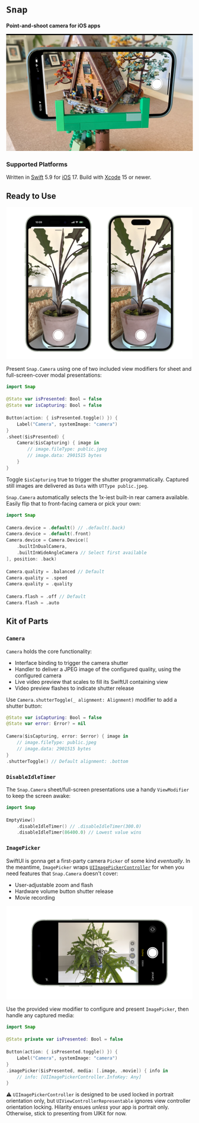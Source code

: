 # `Snap`

__Point-and-shoot camera for iOS apps__

![](docs/camera.jpg)

### Supported Platforms

Written in [Swift](https://developer.apple.com/swift) 5.9 for [iOS](https://developer.apple.com/ios) 17. Build with [Xcode](https://developer.apple.com/xcode) 15 or newer.

## Ready to Use

![](docs/camera.png)

Present `Snap.Camera` using one of two included view modifiers for sheet and full-screen-cover modal presentations:

```swift
import Snap

@State var isPresented: Bool = false
@State var isCapturing: Bool = false

Button(action: { isPresented.toggle() }) {
    Label("Camera", systemImage: "camera")
}
.sheet($isPresented) {
    Camera($isCapturing) { image in
        // image.fileType: public.jpeg
        // image.data: 2901515 bytes
    }
}
```

Toggle `$isCapturing` true to trigger the shutter programmatically. Captured still images are delivered as `Data` with `UTType public.jpeg`.

`Snap.Camera` automatically selects the 1x-iest built-in rear camera available. Easily flip that to front-facing camera or pick your own:

```swift
import Snap

Camera.device = .default() // .default(.back)
Camera.device = .default(.front)
Camera.device = Camera.Device([
    .builtInDualCamera,
    .builtInWideAngleCamera // Select first available
], position: .back)

Camera.quality = .balanced // Default
Camera.quality = .speed 
Camera.quality = .quality

Camera.flash = .off // Default
Camera.flash = .auto
```

## Kit of Parts

### `Camera`

`Camera` holds the core functionality:

* Interface binding to trigger the camera shutter
* Handler to deliver a JPEG image of the configured quality, using the configured camera
* Live video preview that scales to fill its SwiftUI containing view
* Video preview flashes to indicate shutter release

Use `Camera.shutterToggle(_ alignment: Alignment)` modifier to add a shutter button:

```swift
@State var isCapturing: Bool = false
@State var error: Error? = nil

Camera($isCapturing, error: $error) { image in
    // image.fileType: public.jpeg
    // image.data: 2901515 bytes
}
.shutterToggle() // Default alignment: .bottom
```

### `DisableIdleTimer`

The `Snap.Camera` sheet/full-screen presentations use a handy `ViewModifier` to keep the screen awake:

```swift
import Snap

EmptyView()
    .disableIdleTimer() // .disableIdleTimer(300.0)
    .disableIdleTimer(86400.0) // Lowest value wins
```

### `ImagePicker`

SwiftUI is gonna get a first-party camera `Picker` of some kind _eventually_. In the meantime, `ImagePicker` wraps [`UIImagePickerController`](https://developer.apple.com/documentation/uikit/uiimagepickercontroller) for when you need features that `Snap.Camera` doesn't cover:

* User-adjustable zoom and flash
* Hardware volume button shutter release
* Movie recording

![](docs/image-picker.png)

Use the provided view modifier to configure and present `ImagePicker`, then handle any captured media:

```swift
import Snap

@State private var isPresented: Bool = false

Button(action: { isPresented.toggle() }) {
    Label("Camera", systemImage: "camera")
}
.imagePicker($isPresented, media: [.image, .movie]) { info in
    // info: [UIImagePickerController.InfoKey: Any]
}
```

⚠️ `UIImagePickerController` is designed to be used locked in portrait orientation only, but `UIViewControllerRepresentable` ignores view controller orientation locking. Hilarity ensues _unless_ your app is portrait only. Otherwise, stick to presenting from UIKit for now.
